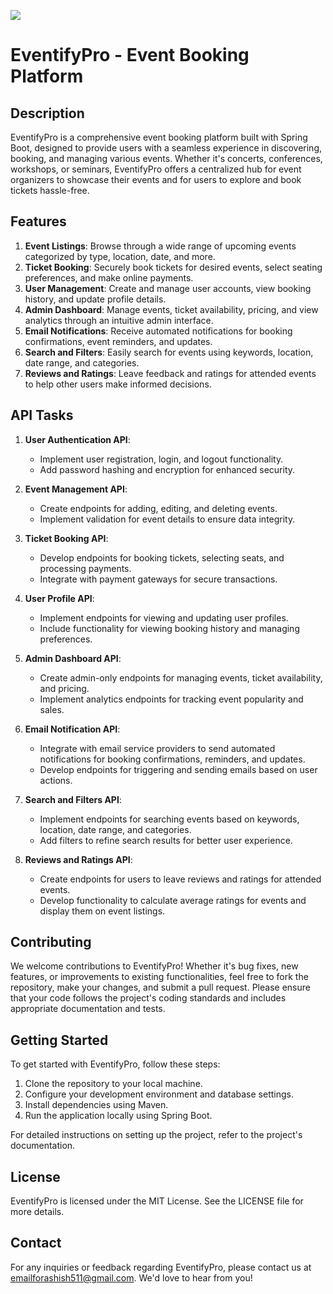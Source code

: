 ![](https://gist.githubusercontent.com/ashishpawar517/93d4a632e590d5dbd9cc0a6bc7454437/raw/badge.svg)
# EventifyPro - Event Booking Platform

## Description

EventifyPro is a comprehensive event booking platform built with Spring Boot, designed to provide users with a seamless experience in discovering, booking, and managing various events. Whether it's concerts, conferences, workshops, or seminars, EventifyPro offers a centralized hub for event organizers to showcase their events and for users to explore and book tickets hassle-free.

## Features

1. **Event Listings**: Browse through a wide range of upcoming events categorized by type, location, date, and more.
2. **Ticket Booking**: Securely book tickets for desired events, select seating preferences, and make online payments.
3. **User Management**: Create and manage user accounts, view booking history, and update profile details.
4. **Admin Dashboard**: Manage events, ticket availability, pricing, and view analytics through an intuitive admin interface.
5. **Email Notifications**: Receive automated notifications for booking confirmations, event reminders, and updates.
6. **Search and Filters**: Easily search for events using keywords, location, date range, and categories.
7. **Reviews and Ratings**: Leave feedback and ratings for attended events to help other users make informed decisions.

## API Tasks

1. **User Authentication API**:
    - Implement user registration, login, and logout functionality.
    - Add password hashing and encryption for enhanced security.

2. **Event Management API**:
    - Create endpoints for adding, editing, and deleting events.
    - Implement validation for event details to ensure data integrity.

3. **Ticket Booking API**:
    - Develop endpoints for booking tickets, selecting seats, and processing payments.
    - Integrate with payment gateways for secure transactions.

4. **User Profile API**:
    - Implement endpoints for viewing and updating user profiles.
    - Include functionality for viewing booking history and managing preferences.

5. **Admin Dashboard API**:
    - Create admin-only endpoints for managing events, ticket availability, and pricing.
    - Implement analytics endpoints for tracking event popularity and sales.

6. **Email Notification API**:
    - Integrate with email service providers to send automated notifications for booking confirmations, reminders, and updates.
    - Develop endpoints for triggering and sending emails based on user actions.

7. **Search and Filters API**:
    - Implement endpoints for searching events based on keywords, location, date range, and categories.
    - Add filters to refine search results for better user experience.

8. **Reviews and Ratings API**:
    - Create endpoints for users to leave reviews and ratings for attended events.
    - Develop functionality to calculate average ratings for events and display them on event listings.

## Contributing

We welcome contributions to EventifyPro! Whether it's bug fixes, new features, or improvements to existing functionalities, feel free to fork the repository, make your changes, and submit a pull request. Please ensure that your code follows the project's coding standards and includes appropriate documentation and tests.

## Getting Started

To get started with EventifyPro, follow these steps:

1. Clone the repository to your local machine.
2. Configure your development environment and database settings.
3. Install dependencies using Maven.
4. Run the application locally using Spring Boot.

For detailed instructions on setting up the project, refer to the project's documentation.

## License

EventifyPro is licensed under the MIT License. See the LICENSE file for more details.

## Contact

For any inquiries or feedback regarding EventifyPro,
please contact us at 
[emailforashish511@gmail.com](mailto:emailforashish511@gmail.com). We'd love to hear from you!
